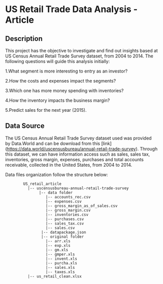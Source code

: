 # US Retail Trade Data Analysis - Article

## Description
This project has the objective to investigate and find out insights based at US Census Annual Retail Trade Survey dataset, from 2004 to 2014. The following questions will guide this analysis initially:

1.What segment is more interesting to entry as an investor?

2.How the costs and expenses impact the segments?

3.Which one has more money spending with inventories?

4.How the inventory impacts the business margin?

5.Predict sales for the next year (2015).

## Data Source

The US Census Annual Retail Trade Survey dataset used was provided by Data.World and can be download from this [link] (https://data.world/uscensusbureau/annual-retail-trade-survey). Through this dataset, we can have information access such as sales, sales tax, inventories, gross margin, expenses, purchases and total accounts receivable, collected in the United States, from 2004 to 2014.

Data files organization follow the structure below:
~~~~~~~
        US_retail_article
          |-- uscensusbureau-annual-retail-trade-survey
               |-- data folder
                  |-- accounts_rec.csv
                  |-- expenses.csv
                  |-- gross_margin_as_of_sales.csv
                  |-- gross_margin.csv
                  |-- inventories.csv
                  |-- purchases.csv
                  |-- sales_tax.csv
                  |-- sales.csv
                |-- datapackage.json
                |-- original folder
                  |-- arr.xls
                  |-- exp.xls
                  |-- gm.xls
                  |-- gmper.xls
                  |-- invent.xls
                  |-- purcha.xls
                  |-- sales.xls
                  |-- taxes.xls
          |-- us_retail_clean.xlsx



